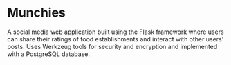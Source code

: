 # Munchies
A social media web application built using the Flask framework where users can share their ratings of food establishments and interact with other users' posts. Uses Werkzeug tools for security and encryption and implemented with a PostgreSQL database.
